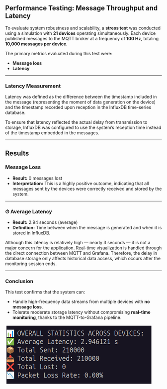 ## Performance Testing: Message Throughput and Latency

To evaluate system robustness and scalability, a **stress test** was conducted using a simulation with **21 devices** operating simultaneously. Each device published messages to the MQTT broker at a frequency of **100 Hz**, totaling **10,000 messages per device**.

The primary metrics evaluated during this test were:

- **Message loss**
- **Latency**

---

### Latency Measurement

Latency was defined as the difference between the timestamp included in the message (representing the moment of data generation on the device) and the timestamp recorded upon reception in the InfluxDB time-series database.

To ensure that latency reflected the actual delay from transmission to storage, InfluxDB was configured to use the system’s reception time instead of the timestamp embedded in the messages.

---

## Results

### Message Loss

- **Result:** 0 messages lost  
- **Interpretation:** This is a highly positive outcome, indicating that all messages sent by the devices were correctly received and stored by the system.

---

### ⏱ Average Latency

- **Result:** 2.94 seconds (average)  
- **Definition:** Time between when the message is generated and when it is stored in InfluxDB.

Although this latency is relatively high — nearly 3 seconds — it is not a major concern for the application. Real-time visualization is handled through the direct connection between MQTT and Grafana. Therefore, the delay in database storage only affects historical data access, which occurs after the monitoring session ends.

---

### Conclusion

This test confirms that the system can:

- Handle high-frequency data streams from multiple devices with **no message loss**.
- Tolerate moderate storage latency without compromising **real-time monitoring**, thanks to the MQTT-to-Grafana pipeline.


<img src="/img/Test.png" alt="A cute kitten" />
